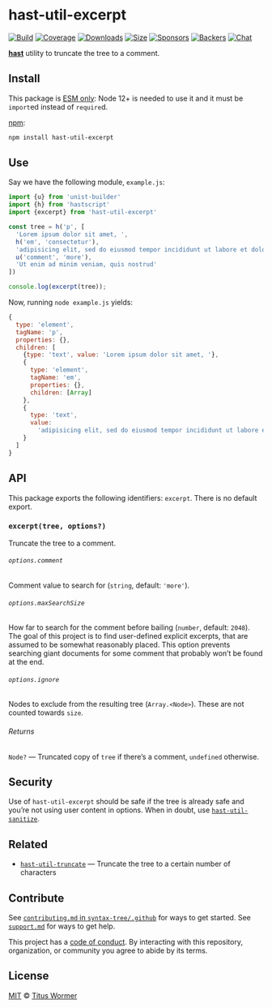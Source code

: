 # hast-util-excerpt

[![Build][build-badge]][build]
[![Coverage][coverage-badge]][coverage]
[![Downloads][downloads-badge]][downloads]
[![Size][size-badge]][size]
[![Sponsors][sponsors-badge]][collective]
[![Backers][backers-badge]][collective]
[![Chat][chat-badge]][chat]

**[hast][]** utility to truncate the tree to a comment.

## Install

This package is [ESM only](https://gist.github.com/sindresorhus/a39789f98801d908bbc7ff3ecc99d99c):
Node 12+ is needed to use it and it must be `import`ed instead of `require`d.

[npm][]:

```sh
npm install hast-util-excerpt
```

## Use

Say we have the following module, `example.js`:

```js
import {u} from 'unist-builder'
import {h} from 'hastscript'
import {excerpt} from 'hast-util-excerpt'

const tree = h('p', [
  'Lorem ipsum dolor sit amet, ',
  h('em', 'consectetur'),
  'adipisicing elit, sed do eiusmod tempor incididunt ut labore et dolore magna aliqua.',
  u('comment', 'more'),
  'Ut enim ad minim veniam, quis nostrud'
])

console.log(excerpt(tree));
```

Now, running `node example.js` yields:

```js
{
  type: 'element',
  tagName: 'p',
  properties: {},
  children: [
    {type: 'text', value: 'Lorem ipsum dolor sit amet, '},
    {
      type: 'element',
      tagName: 'em',
      properties: {},
      children: [Array]
    },
    {
      type: 'text',
      value:
        'adipisicing elit, sed do eiusmod tempor incididunt ut labore et dolore magna aliqua.'
    }
  ]
}
```

## API

This package exports the following identifiers: `excerpt`.
There is no default export.

### `excerpt(tree, options?)`

Truncate the tree to a comment.

###### `options.comment`

Comment value to search for (`string`, default: `'more'`).

###### `options.maxSearchSize`

How far to search for the comment before bailing (`number`, default: `2048`).
The goal of this project is to find user-defined explicit excerpts, that are
assumed to be somewhat reasonably placed.
This option prevents searching giant documents for some comment that probably
won’t be found at the end.

###### `options.ignore`

Nodes to exclude from the resulting tree (`Array.<Node>`).
These are not counted towards `size`.

###### Returns

`Node?` — Truncated copy of `tree` if there’s a comment, `undefined` otherwise.

## Security

Use of `hast-util-excerpt` should be safe if the tree is already safe and
you’re not using user content in options.
When in doubt, use [`hast-util-sanitize`][sanitize].

## Related

*   [`hast-util-truncate`](https://github.com/syntax-tree/hast-util-truncate)
    — Truncate the tree to a certain number of characters

## Contribute

See [`contributing.md` in `syntax-tree/.github`][contributing] for ways to get
started.
See [`support.md`][support] for ways to get help.

This project has a [code of conduct][coc].
By interacting with this repository, organization, or community you agree to
abide by its terms.

## License

[MIT][license] © [Titus Wormer][author]

<!-- Definitions -->

[build-badge]: https://github.com/syntax-tree/hast-util-excerpt/workflows/main/badge.svg

[build]: https://github.com/syntax-tree/hast-util-excerpt/actions

[coverage-badge]: https://img.shields.io/codecov/c/github/syntax-tree/hast-util-excerpt.svg

[coverage]: https://codecov.io/github/syntax-tree/hast-util-excerpt

[downloads-badge]: https://img.shields.io/npm/dm/hast-util-excerpt.svg

[downloads]: https://www.npmjs.com/package/hast-util-excerpt

[size-badge]: https://img.shields.io/bundlephobia/minzip/hast-util-excerpt.svg

[size]: https://bundlephobia.com/result?p=hast-util-excerpt

[sponsors-badge]: https://opencollective.com/unified/sponsors/badge.svg

[backers-badge]: https://opencollective.com/unified/backers/badge.svg

[collective]: https://opencollective.com/unified

[chat-badge]: https://img.shields.io/badge/chat-discussions-success.svg

[chat]: https://github.com/syntax-tree/unist/discussions

[npm]: https://docs.npmjs.com/cli/install

[license]: license

[author]: https://wooorm.com

[contributing]: https://github.com/syntax-tree/.github/blob/HEAD/contributing.md

[support]: https://github.com/syntax-tree/.github/blob/HEAD/support.md

[coc]: https://github.com/syntax-tree/.github/blob/HEAD/code-of-conduct.md

[sanitize]: https://github.com/syntax-tree/hast-util-sanitize

[hast]: https://github.com/syntax-tree/hast
